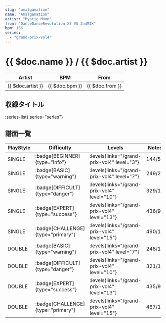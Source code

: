 ```yaml
---
slug: "amalgamation"
name: "Amalgamation"
artist: "Mystic Moon"
from: "DanceDanceRevolution X3 VS 2ndMIX"
bpm: 166
series:
  - "grand-prix-vol4"
---
```


# {{ $doc.name }} / {{ $doc.artist }}

|Artist|BPM|From|
|------|---|----|
|{{ $doc.artist }}|{{ $doc.bpm }}|{{ $doc.from }}|

## 収録タイトル

:series-list{:series="series"}

## 譜面一覧

|PlayStyle|Difficulty|Levels|Notes|Movie|
|---------|----------|------|-----|-----|
|SINGLE| :badge[BEGINNER]{type="info"}| :levels{links="/grand-prix-vol4" level="3"}|144/5||
|SINGLE| :badge[BASIC]{type="warning"}| :levels{links="/grand-prix-vol4" level="7"}|249/25||
|SINGLE| :badge[DIFFICULT]{type="danger"}| :levels{links="/grand-prix-vol4" level="10"}|329/13||
|SINGLE| :badge[EXPERT]{type="success"}| :levels{links="/grand-prix-vol4" level="13"}|436/9||
|SINGLE| :badge[CHALLENGE]{type="primary"}| :levels{links="/grand-prix-vol4" level="15"}|490/10||
|DOUBLE| :badge[BASIC]{type="warning"}| :levels{links="/grand-prix-vol4" level="7"}|248/15||
|DOUBLE| :badge[DIFFICULT]{type="danger"}| :levels{links="/grand-prix-vol4" level="10"}|321/13||
|DOUBLE| :badge[EXPERT]{type="success"}| :levels{links="/grand-prix-vol4" level="13"}|435/9||
|DOUBLE| :badge[CHALLENGE]{type="primary"}| :levels{links="/grand-prix-vol4" level="15"}|467/10||

